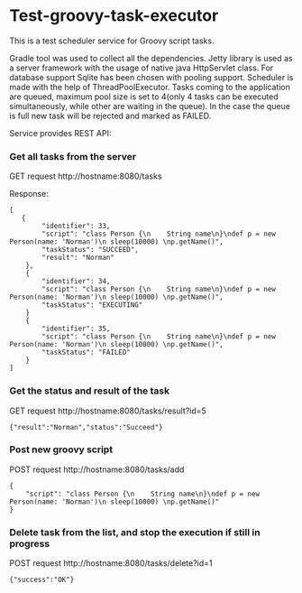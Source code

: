 # Test-groovy-task-executor

This is a test scheduler service for Groovy script tasks. 

Gradle tool was used to collect all the dependencies. 
Jetty library is used as a server framework with the usage of native java HttpServlet class.
For database support Sqlite has been chosen with pooling support.
Scheduler is made with the help of ThreadPoolExecutor. Tasks coming to the application are queued, 
maximum pool size is set to 4(only 4 tasks can be executed simultaneously, while other are waiting in the queue). 
In the case the queue is full new task will be rejected and marked as FAILED. 

Service provides REST API:

### Get all tasks from the server

GET request http://hostname:8080/tasks

Response:
```
[
   {
        "identifier": 33,
        "script": "class Person {\n    String name\n}\ndef p = new Person(name: 'Norman')\n sleep(10000) \np.getName()",
        "taskStatus": "SUCCEED",
        "result": "Norman"
    },
    {
        "identifier": 34,
        "script": "class Person {\n    String name\n}\ndef p = new Person(name: 'Norman')\n sleep(10000) \np.getName()",
        "taskStatus": "EXECUTING"
    }
    {
        "identifier": 35,
        "script": "class Person {\n    String name\n}\ndef p = new Person(name: 'Norman')\n sleep(10000) \np.getName()",
        "taskStatus": "FAILED"
    }
]
   ```
### Get the status and result of the task

GET request http://hostname:8080/tasks/result?id=5

`{"result":"Norman","status":"Succeed"}`

### Post new groovy script

POST request http://hostname:8080/tasks/add
```
{
    "script": "class Person {\n    String name\n}\ndef p = new Person(name: 'Norman')\n sleep(10000) \np.getName()"
}
```

### Delete task from the list, and stop the execution if still in progress

POST request http://hostname:8080/tasks/delete?id=1

`{"success":"OK"}`
